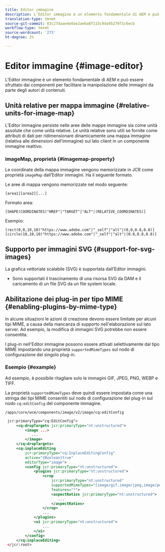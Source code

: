 ```yaml
---
title: Editor immagine
description: L’Editor immagine è un elemento fondamentale di AEM e può essere sfruttato dai componenti per facilitare la manipolazione delle immagini da parte degli autori di contenuti.
translation-type: tm+mt
source-git-commit: 83c27daae4e8ae2ae6a8f115c9da9527971c6ecb
workflow-type: tm+mt
source-wordcount: '273'
ht-degree: 2%

---
```



# Editor immagine {#image-editor}

L’Editor immagine è un elemento fondamentale di AEM e può essere sfruttato dai componenti per facilitare la manipolazione delle immagini da parte degli autori di contenuti.

## Unità relative per mappa immagine {#relative-units-for-image-map}

L’Editor immagine persiste nelle aree delle mappe immagine sia come unità assolute che come unità relative. Le unità relative sono utili se fornite come attributi di dati per ridimensionare dinamicamente una mappa immagine (relativa alle dimensioni dell’immagine) sul lato client in un componente immagine reattivo.

### imageMap, proprietà {#imagemap-property}

Le coordinate della mappa immagine vengono memorizzate in JCR come proprietà `imageMap` dall’Editor immagini. Ha il seguente formato.

Le aree di mappa vengono memorizzate nel modo seguente:

`[area1][area2][...]`

Formato area:

`[SHAPE(COORDINATES)"HREF"|"TARGET"|"ALT"|(RELATIVE_COORDINATES)]`

Esempio:

`[rect(0,0,10,10)"https://www.adobe.com"|"_self"|"alt"|(0,0,0.8,0.8)]`
`[circle(10,10,10)"https://www.adobe.com"|"_self"|"alt"|(0.8,0.8,0.8)]`

## Supporto per immagini SVG {#support-for-svg-images}

La grafica vettoriale scalabile (SVG) è supportata dall’Editor immagini.

* Sono supportati il trascinamento di una risorsa SVG da DAM e il caricamento di un file SVG da un file system locale.

## Abilitazione dei plug-in per tipo MIME {#enabling-plugins-by-mime-type}

In alcune situazioni le azioni di creazione devono essere limitate per alcuni tipi MIME, a causa della mancanza di supporto nell&#39;elaborazione sul lato server. Ad esempio, la modifica di immagini SVG potrebbe non essere consentita.

I plug-in nell&#39;Editor immagine possono essere attivati selettivamente dal tipo MIME impostando una proprietà `supportedMimeTypes` sul nodo di configurazione del singolo plug-in.

### Esempio {#example}

Ad esempio, è possibile ritagliare solo le immagini GIF, JPEG, PNG, WEBP e TIFF.

La proprietà `supportedMimeTypes` deve quindi essere impostata come una stringa dei tipi MIME consentiti sul nodo di configurazione del plug-in sul nodo `cq:editConfig` del componente immagine.

`/apps/core/wcm/components/image/v2/image/cq:editConfig`

```xml
 jcr:primaryType="cq:EditConfig">
     <cq:dropTargets jcr:primaryType="nt:unstructured">
         <image ...>
            ...
         </image>
     </cq:dropTargets>
     <cq:inplaceEditing
         jcr:primaryType="cq:InplaceEditingConfig"
         active="{Boolean}true"
         editorType="image">
         <config jcr:primaryType="nt:unstructured">
             <plugins jcr:primaryType="nt:unstructured">
                 <crop
                     jcr:primaryType="nt:unstructured"
                     supportedMimeTypes="[image/gif,image/jpeg,image/png,image/webp,image/tiff]"
                     features="*">
                     <aspectRatios jcr:primaryType="nt:unstructured">
                        ...
                     </aspectRatios>
                 </crop>
                 ...
             </plugins>
             <ui jcr:primaryType="nt:unstructured">
                 ...
             </ui>
         </config>
     </cq:inplaceEditing>
 </jcr:root>
```
